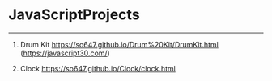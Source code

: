 # JavaScriptProjects
---
1. Drum Kit https://so647.github.io/Drum%20Kit/DrumKit.html (https://javascript30.com/)

2. Clock https://so647.github.io/Clock/clock.html

